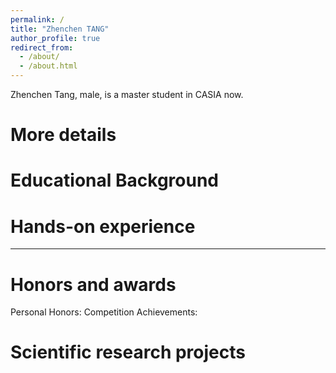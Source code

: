 ```yaml
---
permalink: /
title: "Zhenchen TANG"
author_profile: true
redirect_from: 
  - /about/
  - /about.html
---
```


Zhenchen Tang, male, is a master student in CASIA now.

More details
======


Educational Background
======


Hands-on experience
======

------


Honors and awards
======
Personal Honors: 
Competition Achievements: 

Scientific research projects
======

